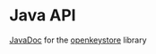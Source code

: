 # Java API
[JavaDoc](https://cyberphone.github.io/javaapi/) for the [openkeystore](https://github.com/cyberphone/openkeystore) library
